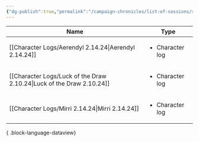 ```yaml
---
{"dg-publish":true,"permalink":"/campaign-chronicles/list-of-sessions/session-18/","tags":["Event"]}
---
```



| Name                                                                     | Type                            |
| ------------------------------------------------------------------------ | ------------------------------- |
| [[Character Logs/Aerendyl 2.14.24\|Aerendyl 2.14.24]]                 | <ul><li>Character log</li></ul> |
| [[Character Logs/Luck of the Draw 2.10.24\|Luck of the Draw 2.10.24]] | <ul><li>Character log</li></ul> |
| [[Character Logs/Mirri 2.14.24\|Mirri 2.14.24]]                       | <ul><li>Character log</li></ul> |

{ .block-language-dataview}